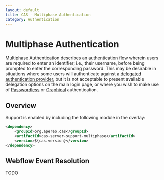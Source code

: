 ```yaml
---
layout: default
title: CAS - Multiphase Authentication
category: Authentication
---
```


# Multiphase Authentication

Multiphase Authentication describes an authentication flow wherein users are
required to enter an identifier; i.e., their username, before being prompted to
enter the corresponding password. This may be desirable in situations where
some users will authenticate against a 
[delegated authentication provider](../integration/Delegate-Authentication.html),
but it is not acceptable to present available delegation options on the main 
login page, or where you wish to make use of
[Passwordless](installation/Passwordless-Authentication.html) or
[Graphical](installation/GUA-Authentication.html) authentication.

## Overview

Support is enabled by including the following module in the overlay:

```xml
<dependency>
	<groupId>org.apereo.cas</groupId>
	<artifactId>cas-server-support-multiphase</artifactId>
	<version>${cas.version}</version>
</dependency>
```
## Webflow Event Resolution

TODO
